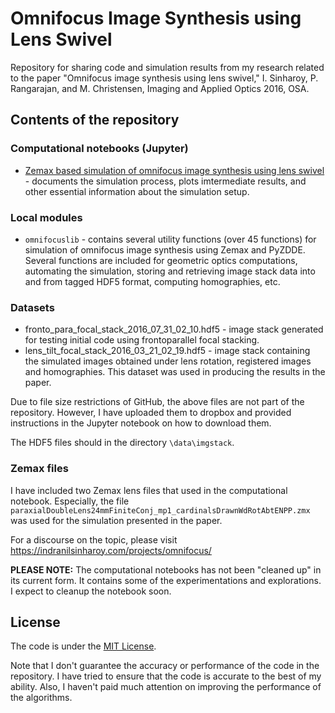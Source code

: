 # Omnifocus Image Synthesis using Lens Swivel

Repository for sharing code and simulation results from my research related to 
the paper "Omnifocus image synthesis using lens swivel," I. Sinharoy, P. Rangarajan, 
and M. Christensen, Imaging and Applied Optics 2016, OSA. 


## Contents of the repository

### Computational notebooks (Jupyter)

* [Zemax based simulation of omnifocus image synthesis using lens swivel](http://htmlpreview.github.io/?https://github.com/indranilsinharoy/cosi2016_omnifocus/blob/master/html/omnifocus_simulation.html) - documents the simulation process, plots imtermediate results, and other essential information about the simulation setup.

### Local modules

* `omnifocuslib` - contains several utility functions (over 45 functions) for simulation of 
   omnifocus image synthesis using Zemax and PyZDDE. Several functions are included for 
   geometric optics computations, automating the simulation, storing and retrieving image 
   stack data into and from tagged HDF5 format, computing homographies, etc. 

### Datasets

* fronto_para_focal_stack_2016_07_31_02_10.hdf5 - image stack generated for testing initial code using frontoparallel focal stacking.
* lens_tilt_focal_stack_2016_03_21_02_19.hdf5 - image stack containing the simulated images obtained under lens rotation, registered images and homographies. This dataset was used in producing the results in the paper. 

Due to file size restrictions of GitHub, the above files are not part of the repository. However, I have uploaded them to dropbox and provided instructions in the Jupyter notebook on how to download them.

The HDF5 files should in the directory `\data\imgstack`. 

### Zemax files

I have included two Zemax lens files that used in the computational notebook. Especially, the file 
`paraxialDoubleLens24mmFiniteConj_mp1_cardinalsDrawnWdRotAbtENPP.zmx` was used for the simulation presented in the paper. 






For a discourse on the topic, please visit https://indranilsinharoy.com/projects/omnifocus/


**PLEASE NOTE:** The computational notebooks has not been "cleaned up" in its current form. 
It contains some of the experimentations and explorations. 
I expect to cleanup the notebook soon.


## License

The code is under the [MIT License](http://opensource.org/licenses/MIT).

Note that I don't guarantee the accuracy or performance of the code in the repository. I 
have tried to ensure that the code is accurate to the best of my ability. Also, I haven't
paid much attention on improving the performance of the algorithms. 